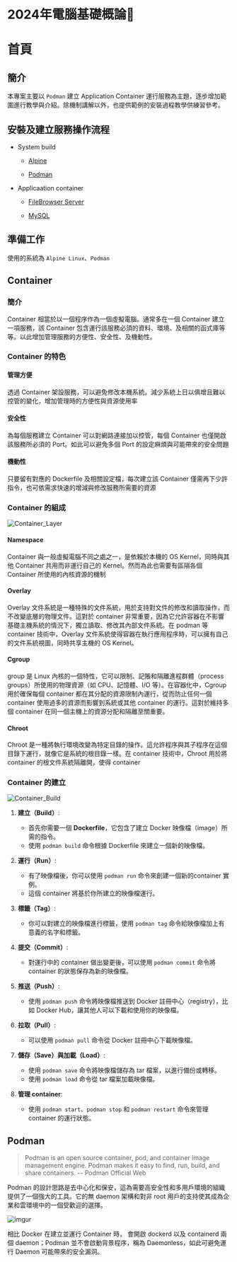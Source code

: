 # 2024年電腦基礎概論📝

# 首頁

## 簡介
本專案主要以 `Podman` 建立 Application Container 運行服務為主題，逐步增加範圍進行教學與介紹。除機制講解以外，也提供範例的安裝過程教學供練習參考。

## 安裝及建立服務操作流程


- System build

  - [Alpine](https://github.com/CUTe-CCNL/upboardbox/blob/main/System%20Build/Build%20Alpine/README.md)

  - [Podman](https://github.com/CUTe-CCNL/upboardbox/blob/main/System%20Build/Podman/README.md)

- Applicaation container

  - [FileBrowser Server](https://github.com/CUTe-CCNL/upboardbox/blob/main/Application%20Container/File%20Browser%20Server/README.md)

  - [MySQL](https://github.com/CUTe-CCNL/upboardbox/blob/main/Application%20Container/MySQL/README.md)

## 準備工作

使用的系統為 `Alpine Linux`、`Podman`

## Container
### 簡介

Container 相當於以一個程序作為一個虛擬電腦。通常多在一個 Container 建立一項服務，該 Container 包含運行該服務必須的資料、環境、及相關的函式庫等等。以此增加管理服務的方便性、安全性、及機動性。

### Container 的特色

#### 管理方便

透過 Container 架設服務，可以避免修改本機系統。減少系統上日以俱增且難以控管的變化，增加管理時的方便性與資源使用率

#### 安全性

為每個服務建立 Container 可以對網路連接加以控管，每個 Container 也僅開啟該服務所必須的 Port。如此可以避免多個 Port 的設定麻煩與可能帶來的安全問題

#### 機動性

只要留有對應的 Dockerfile 及相關設定檔，每次建立該 Container 僅需再下少許指令，也可依需求快速的增減與修改服務所需要的資源

### Container 的組成

![Container_Layer](https://imgur.com/wCmxGTK.png)

#### Namespace

Container 與一般虛擬電腦不同之處之一，是依賴於本機的 OS Kernel，同時與其他 Container 共用而非運行自己的 Kernel。然而為此也需要有區隔各個 Container 所使用的內核資源的機制

#### Overlay

Overlay 文件系統是一種特殊的文件系統，用於支持對文件的修改和讀取操作，而不改變底層的物理文件。這對於 container 非常重要，因為它允許容器在不影響基礎主機系統的情況下，獨立讀取、修改其內部文件系統。在 podman 等 container 技術中，Overlay 文件系統使得容器在執行應用程序時，可以擁有自己的文件系統視圖，同時共享主機的 OS Kernel。

#### Cgroup

group 是 Linux 內核的一個特性，它可以限制、記賬和隔離進程群體（process groups）所使用的物理資源（如 CPU、記憶體、I/O 等）。在容器化中，Cgroup 用於確保每個 container 都在其分配的資源限制內運行，從而防止任何一個 container 使用過多的資源而影響到系統或其他 container 的運行。這對於維持多個 container 在同一個主機上的資源分配和隔離至關重要。

#### Chroot

Chroot 是一種將執行環境改變為特定目錄的操作。這允許程序與其子程序在這個目錄下運行，就像它是系統的根目錄一樣。在 container 技術中，Chroot 用於將 container 的根文件系統隔離開，使得 container

### Container 的建立

![Container_Build](https://imgur.com/NpXkQBE.png)

1. **建立（Build）**:
   - 首先你需要一個 **Dockerfile**，它包含了建立 Docker 映像檔（image）所需的指令。
   - 使用 `podman build` 命令根據 Dockerfile 來建立一個新的映像檔。

2. **運行（Run）**:
   - 有了映像檔後，你可以使用 `podman run` 命令來創建一個新的container 實例。
   - 這個 container 將基於你所建立的映像檔運行。

3. **標籤（Tag）**:
   - 你可以對建立的映像檔進行標籤，使用 `podman tag` 命令給映像檔加上有意義的名字和標籤。

4. **提交（Commit）**:
   - 對運行中的 container 做出變更後，可以使用 `podman commit` 命令將 container 的狀態保存為新的映像檔。

5. **推送（Push）**:
   - 使用 `podman push` 命令將映像檔推送到 Docker 註冊中心（registry），比如 Docker Hub，讓其他人可以下載和使用你的映像檔。

6. **拉取（Pull）**:
   - 可以使用 `podman pull` 命令從 Docker 註冊中心下載映像檔。

7. **儲存（Save）**與**加載（Load）**:
   - 使用 `podman save` 命令將映像檔儲存為 tar 檔案，以進行備份或轉移。
   - 使用 `podman load` 命令從 tar 檔案加載映像檔。

8. **管理 container**:
   - 使用 `podman start`、`podman stop` 和 `podman restart` 命令來管理 container 的運行狀態。


## Podman

>Podman is an open source container, pod, and container image management engine. Podman makes it easy to find, run, build, and share containers.
>-- Podman Official Web

Podman 的設計思路是去中心化和保安，這為需要高安全性和多用戶環境的組織提供了一個強大的工具。它的無 daemon 架構和對非 root 用戶的支持使其成為企業和雲環境中的一個受歡迎的選擇。

![imgur](https://imgur.com/uPx2eDb.png)

相比 Docker 在建立並運行 Container 時，
會開啟 dockerd 以及 containerd 兩個 daemon；Podman 並不會啟動背景程序，稱為 Daemonless，如此可避免運行 Daemon 可能帶來的安全漏洞。

